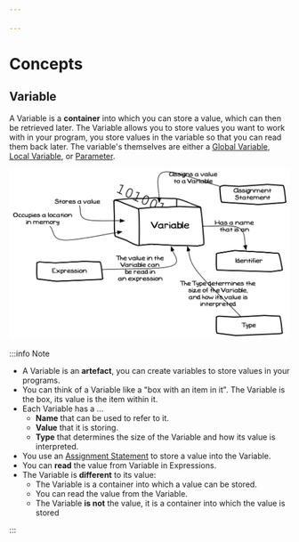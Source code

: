 ```yaml
---

---
```


# Concepts

## Variable

A Variable is a **container** into which you can store a value, which can then be retrieved later. The Variable allows you to store values you want to work with in your program, you store values in the variable so
that you can read them back later. The variable's themselves are either a [Global Variable](/docs/part-1/sequence-data/concepts#Global-Variable), [Local Variable](/docs/part-1/sequence-data/concepts#Local-Variable), or [Parameter](/docs/part-1/sequence-data/concepts#Parameter).

<a id="variable-container"></a>

![Figure 5.2 Variables store a value that can be read and changed](./images/variable-container.png "variable-container")

:::info Note

- A Variable is an **artefact**, you can create variables to store values in your programs.
- You can think of a Variable like a "box with an item in it". The Variable is the box, its value is the item within it.
- Each Variable has a ...
  - **Name** that can be used to refer to it.
  - **Value** that it is storing.
  - **Type** that determines the size of the Variable and how its value is interpreted.
- You use an [Assignment Statement](/docs/part-1/sequence-data/concepts#Assignment-Statement) to store a value into the Variable.
- You can **read** the value from Variable in Expressions.
- The Variable is **different** to its value:
  - The Variable is a container into which a value can be stored.
  - You can read the value from the Variable.
  - The Variable **is not** the value, it is a container into which the value is stored

:::